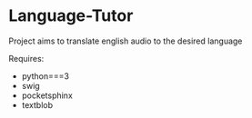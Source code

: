 # Language-Tutor
Project aims to translate english audio to the desired language

Requires:
  - python===3
  - swig
  - pocketsphinx
  - textblob
